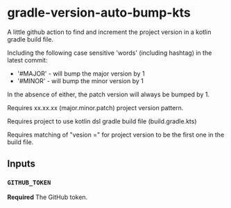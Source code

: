 # gradle-version-auto-bump-kts

A little github action to find and increment the project version in a kotlin gradle build file. 

Including the following case sensitive 'words' (including hashtag) in the latest commit: 

- '#MAJOR' - will bump the major version by 1
- '#MINOR' - will bump the minor version by 1

In the absence of either, the patch version will always be bumped by 1.

Requires xx.xx.xx (major.minor.patch) project version pattern.

Requires project to use kotlin dsl gradle build file (build.gradle.kts)

Requires matching of "vesion =" for project version to be the first one in the build file. 

## Inputs

### `GITHUB_TOKEN`

**Required** The GitHub token.
